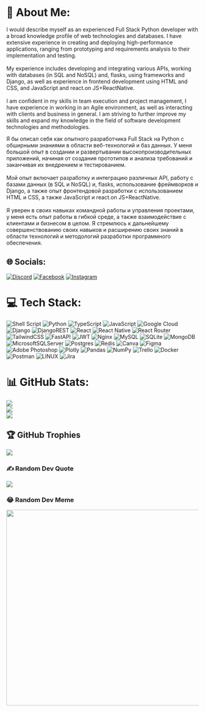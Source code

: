 
# 💫 About Me:
I would describe myself as an experienced Full Stack Python developer with a broad knowledge profile of web technologies and databases. I have extensive experience in creating and deploying high-performance applications, ranging from prototyping and requirements analysis to their implementation and testing.<br><br>My experience includes developing and integrating various APIs, working with databases (in SQL and NoSQL) and, flasks, using frameworks and Django, as well as experience in frontend development using HTML and CSS, and JavaScript and react.on JS+ReactNative.<br><br>I am confident in my skills in team execution and project management, I have experience in working in an Agile environment, as well as interacting with clients and business in general. I am striving to further improve my skills and expand my knowledge in the field of software development technologies and methodologies.

Я бы описал себя как опытного разработчика Full Stack на Python с обширными знаниями в области веб-технологий и баз данных. У меня большой опыт в создании и развертывании высокопроизводительных приложений, начиная от создания прототипов и анализа требований и заканчивая их внедрением и тестированием.<br><br>Мой опыт включает разработку и интеграцию различных API, работу с базами данных (в SQL и NoSQL) и, flasks, использование фреймворков и Django, а также опыт фронтендовой разработки с использованием HTML и CSS, а также JavaScript и react.on JS+ReactNative.<br><br>Я уверен в своих навыках командной работы и управления проектами, у меня есть опыт работы в гибкой среде, а также взаимодействие с клиентами и бизнесом в целом. Я стремлюсь к дальнейшему совершенствованию своих навыков и расширению своих знаний в области технологий и методологий разработки программного обеспечения.

## 🌐 Socials:
[![Discord](https://img.shields.io/badge/Discord-%237289DA.svg?logo=discord&logoColor=white)](https://discord.gg/off_mi4ka#9628) [![Facebook](https://img.shields.io/badge/Facebook-%231877F2.svg?logo=Facebook&logoColor=white)](https://facebook.com/official.mi4ka) [![Instagram](https://img.shields.io/badge/Instagram-%23E4405F.svg?logo=Instagram&logoColor=white)](https://instagram.com/off_mi4ka) 

# 💻 Tech Stack:
![Shell Script](https://img.shields.io/badge/shell_script-%23121011.svg?style=for-the-badge&logo=gnu-bash&logoColor=white) ![Python](https://img.shields.io/badge/python-3670A0?style=for-the-badge&logo=python&logoColor=ffdd54) ![TypeScript](https://img.shields.io/badge/typescript-%23007ACC.svg?style=for-the-badge&logo=typescript&logoColor=white) ![JavaScript](https://img.shields.io/badge/javascript-%23323330.svg?style=for-the-badge&logo=javascript&logoColor=%23F7DF1E) ![Google Cloud](https://img.shields.io/badge/Google%20Cloud-%234285F4.svg?style=for-the-badge&logo=google-cloud&logoColor=white) ![Django](https://img.shields.io/badge/django-%23092E20.svg?style=for-the-badge&logo=django&logoColor=white) ![DjangoREST](https://img.shields.io/badge/DJANGO-REST-ff1709?style=for-the-badge&logo=django&logoColor=white&color=ff1709&labelColor=gray) ![React](https://img.shields.io/badge/react-%2320232a.svg?style=for-the-badge&logo=react&logoColor=%2361DAFB) ![React Native](https://img.shields.io/badge/react_native-%2320232a.svg?style=for-the-badge&logo=react&logoColor=%2361DAFB) ![React Router](https://img.shields.io/badge/React_Router-CA4245?style=for-the-badge&logo=react-router&logoColor=white) ![TailwindCSS](https://img.shields.io/badge/tailwindcss-%2338B2AC.svg?style=for-the-badge&logo=tailwind-css&logoColor=white) ![FastAPI](https://img.shields.io/badge/FastAPI-005571?style=for-the-badge&logo=fastapi) ![JWT](https://img.shields.io/badge/JWT-black?style=for-the-badge&logo=JSON%20web%20tokens) ![Nginx](https://img.shields.io/badge/nginx-%23009639.svg?style=for-the-badge&logo=nginx&logoColor=white) ![MySQL](https://img.shields.io/badge/mysql-%2300f.svg?style=for-the-badge&logo=mysql&logoColor=white) ![SQLite](https://img.shields.io/badge/sqlite-%2307405e.svg?style=for-the-badge&logo=sqlite&logoColor=white) ![MongoDB](https://img.shields.io/badge/MongoDB-%234ea94b.svg?style=for-the-badge&logo=mongodb&logoColor=white) ![MicrosoftSQLServer](https://img.shields.io/badge/Microsoft%20SQL%20Sever-CC2927?style=for-the-badge&logo=microsoft%20sql%20server&logoColor=white) ![Postgres](https://img.shields.io/badge/postgres-%23316192.svg?style=for-the-badge&logo=postgresql&logoColor=white) ![Redis](https://img.shields.io/badge/redis-%23DD0031.svg?style=for-the-badge&logo=redis&logoColor=white) ![Canva](https://img.shields.io/badge/Canva-%2300C4CC.svg?style=for-the-badge&logo=Canva&logoColor=white) 	![Figma](https://img.shields.io/badge/figma-%23F24E1E.svg?style=for-the-badge&logo=figma&logoColor=white) ![Adobe Photoshop](https://img.shields.io/badge/adobephotoshop-%2331A8FF.svg?style=for-the-badge&logo=adobephotoshop&logoColor=white) ![Plotly](https://img.shields.io/badge/Plotly-%233F4F75.svg?style=for-the-badge&logo=plotly&logoColor=white) ![Pandas](https://img.shields.io/badge/pandas-%23150458.svg?style=for-the-badge&logo=pandas&logoColor=white) ![NumPy](https://img.shields.io/badge/numpy-%23013243.svg?style=for-the-badge&logo=numpy&logoColor=white) ![Trello](https://img.shields.io/badge/Trello-%23026AA7.svg?style=for-the-badge&logo=Trello&logoColor=white) ![Docker](https://img.shields.io/badge/docker-%230db7ed.svg?style=for-the-badge&logo=docker&logoColor=white) ![Postman](https://img.shields.io/badge/Postman-FF6C37?style=for-the-badge&logo=postman&logoColor=white) ![LINUX](https://img.shields.io/badge/Linux-FCC624?style=for-the-badge&logo=linux&logoColor=black) ![Jira](https://img.shields.io/badge/jira-%230A0FFF.svg?style=for-the-badge&logo=jira&logoColor=white)
# 📊 GitHub Stats:
![](https://github-readme-stats.vercel.app/api?username=SiberMix&theme=radical&hide_border=false&include_all_commits=false&count_private=false)<br/>
![](https://github-readme-streak-stats.herokuapp.com/?user=SiberMix&theme=radical&hide_border=false)<br/>
![](https://github-readme-stats.vercel.app/api/top-langs/?username=SiberMix&theme=radical&hide_border=false&include_all_commits=false&count_private=false&layout=compact)

## 🏆 GitHub Trophies
![](https://github-profile-trophy.vercel.app/?username=SiberMix&theme=radical&no-frame=false&no-bg=false&margin-w=4)

### ✍️ Random Dev Quote
![](https://quotes-github-readme.vercel.app/api?type=horizontal&theme=radical)

### 😂 Random Dev Meme
<img src="https://rm.up.railway.app/" width="512px"/>

<!-- Proudly created with GPRM ( https://gprm.itsvg.in ) -->
